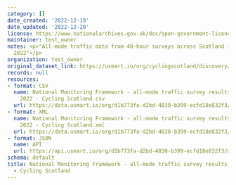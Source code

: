 ```yaml
---
category: []
date_created: '2022-12-19'
date_updated: '2022-12-20'
license: https://www.nationalarchives.gov.uk/doc/open-government-licence/version/3/
maintainer: test_owner
notes: <p>"All-mode traffic data from 48-hour surveys across Scotland in September
  2022"</p>
organization: test_owner
original_dataset_link: https://usmart.io/org/cyclingscotland/discovery/discovery-view-detail/9f73f5fa-fa36-4f2d-9fa9-145716c03329
records: null
resources:
- format: CSV
  name: National Monitoring Framework - all-mode traffic survey results September
    2022 - Cycling Scotland.csv
  url: https://data.usmart.io/org/d1b773fa-d2bd-4830-b399-ecfd18e832f3/resource?resourceGUID=4682358e-2938-4b92-905b-8e6c63cf7098
- format: XML
  name: National Monitoring Framework - all-mode traffic survey results September
    2022 - Cycling Scotland.xml
  url: https://data.usmart.io/org/d1b773fa-d2bd-4830-b399-ecfd18e832f3/resource?resourceGUID=ec71082f-5bbd-4124-9ba1-7a30a129bfc2
- format: JSON
  name: API
  url: https://api.usmart.io/org/d1b773fa-d2bd-4830-b399-ecfd18e832f3/a2e32209-9535-4812-88ad-458fd31289c3/1/urql
schema: default
title: National Monitoring Framework - all-mode traffic survey results September 2022
  - Cycling Scotland
---
```

